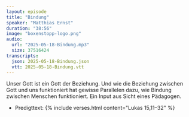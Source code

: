 ```yaml
---
layout: episode
title: "Bindung"
speaker: "Matthias Ernst"
duration: "38:56"
image: "boxenstopp-logo.png"
audio:
  url: "2025-05-18-Bindung.mp3"
  size: 37516424
transcripts:
  json: 2025-05-18-Bindung.json
  vtt: 2025-05-18-Bindung.vtt
---
```


Unser Gott ist ein Gott der Beziehung. Und wie die Beziehung zwischen Gott und uns funktioniert hat gewisse Parallelen dazu, wie Bindung zwischen Menschen funktioniert. Ein Input aus Sicht eines Pädagogen.

- Predigttext: {% include verses.html content="Lukas 15,11–32" %}
